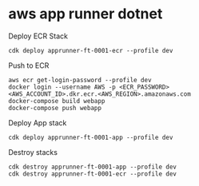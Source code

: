 # aws app runner dotnet

Deploy ECR Stack

```
cdk deploy apprunner-ft-0001-ecr --profile dev
```

Push to ECR

```
aws ecr get-login-password --profile dev
docker login --username AWS -p <ECR_PASSWORD> <AWS_ACCOUNT_ID>.dkr.ecr.<AWS_REGION>.amazonaws.com
docker-compose build webapp
docker-compose push webapp
```

Deploy App stack

```
cdk deploy apprunner-ft-0001-app --profile dev
```

Destroy stacks

```
cdk destroy apprunner-ft-0001-app --profile dev
cdk destroy apprunner-ft-0001-ecr --profile dev
```

